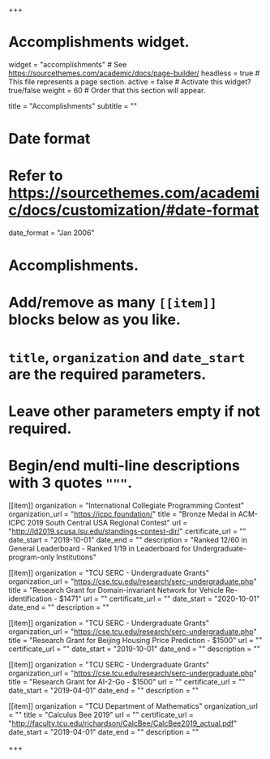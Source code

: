 +++
# Accomplishments widget.
widget = "accomplishments"  # See https://sourcethemes.com/academic/docs/page-builder/
headless = true  # This file represents a page section.
active = false  # Activate this widget? true/false
weight = 60  # Order that this section will appear.

title = "Accomplish&shy;ments"
subtitle = ""

# Date format
#   Refer to https://sourcethemes.com/academic/docs/customization/#date-format
date_format = "Jan 2006"

# Accomplishments.
#   Add/remove as many `[[item]]` blocks below as you like.
#   `title`, `organization` and `date_start` are the required parameters.
#   Leave other parameters empty if not required.
#   Begin/end multi-line descriptions with 3 quotes `"""`.

[[item]]
  organization = "International Collegiate Programming Contest"
  organization_url = "https://icpc.foundation/"
  title = "Bronze Medal in ACM-ICPC 2019 South Central USA Regional Contest"
  url = "http://ld2019.scusa.lsu.edu/standings-contest-dir/"
  certificate_url = ""
  date_start = "2019-10-01"
  date_end = ""
  description = "Ranked 12/60 in General Leaderboard - Ranked 1/19 in Leaderboard for Undergraduate-program-only Institutions"

[[item]]
  organization = "TCU SERC - Undergraduate Grants"
  organization_url = "https://cse.tcu.edu/research/serc-undergraduate.php"
  title = "Research Grant for Domain-invariant Network for Vehicle Re-identification - $1471"
  url = ""
  certificate_url = ""
  date_start = "2020-10-01"
  date_end = ""
  description = ""

[[item]]
  organization = "TCU SERC - Undergraduate Grants"
  organization_url = "https://cse.tcu.edu/research/serc-undergraduate.php"
  title = "Research Grant for Beijing Housing Price Prediction - $1500"
  url = ""
  certificate_url = ""
  date_start = "2019-10-01"
  date_end = ""
  description = ""
  
[[item]]
  organization = "TCU SERC - Undergraduate Grants"
  organization_url = "https://cse.tcu.edu/research/serc-undergraduate.php"
  title = "Research Grant for AI-2-Go - $1500"
  url = ""
  certificate_url = ""
  date_start = "2019-04-01"
  date_end = ""
  description = ""
  
[[item]]
  organization = "TCU Department of Mathematics"
  organization_url = ""
  title = "Calculus Bee 2019"
  url = ""
  certificate_url = "http://faculty.tcu.edu/richardson/CalcBee/CalcBee2019_actual.pdf"
  date_start = "2019-04-01"
  date_end = ""
  description = ""

+++
